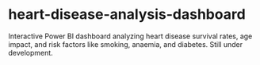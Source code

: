 # heart-disease-analysis-dashboard
Interactive Power BI dashboard analyzing heart disease survival rates, age impact, and risk factors like smoking, anaemia, and diabetes. Still under development.

